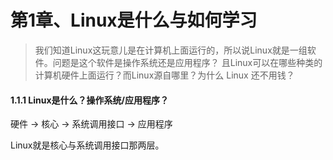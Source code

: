 # 第1章、Linux是什么与如何学习

> 我们知道Linux这玩意儿是在计算机上面运行的，所以说Linux就是一组软件。问题是这个软件是操作系统还是应用程序？ 且Linux可以在哪些种类的计算机硬件上面运行？而Linux源自哪里？为什么 Linux 还不用钱？

#### 1.1.1 Linux是什么？操作系统/应用程序？

硬件 -> 核心 ->  系统调用接口 -> 应用程序

Linux就是核心与系统调用接口那两层。
